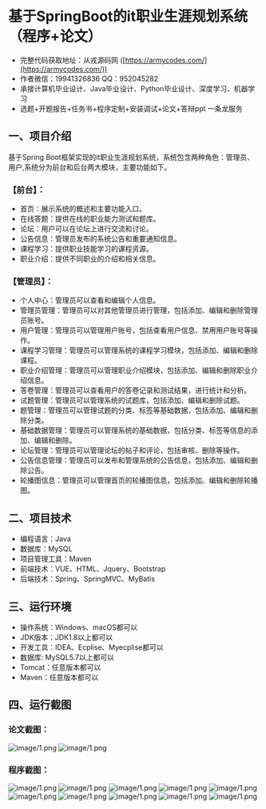 基于SpringBoot的it职业生涯规划系统（程序+论文）
=
- 完整代码获取地址：从戎源码网 ([https://armycodes.com/](https://armycodes.com/))
- 作者微信：19941326836  QQ：952045282 
- 承接计算机毕业设计、Java毕业设计、Python毕业设计、深度学习、机器学习
- 选题+开题报告+任务书+程序定制+安装调试+论文+答辩ppt 一条龙服务

一、项目介绍
---
基于Spring Boot框架实现的it职业生涯规划系统，系统包含两种角色：管理员、用户,系统分为前台和后台两大模块，主要功能如下。
### 【前台】：
- 首页：展示系统的概述和主要功能入口。
- 在线答题：提供在线的职业能力测试和题库。
- 论坛：用户可以在论坛上进行交流和讨论。
- 公告信息：管理员发布的系统公告和重要通知信息。
- 课程学习：提供职业技能学习的课程资源。
- 职业介绍：提供不同职业的介绍和相关信息。

### 【管理员】：
- 个人中心：管理员可以查看和编辑个人信息。
- 管理员管理：管理员可以对其他管理员进行管理，包括添加、编辑和删除管理员账号。
- 用户管理：管理员可以管理用户账号，包括查看用户信息、禁用用户账号等操作。
- 课程学习管理：管理员可以管理系统的课程学习模块，包括添加、编辑和删除课程。
- 职业介绍管理：管理员可以管理职业介绍模块，包括添加、编辑和删除职业介绍信息。
- 答卷管理：管理员可以查看用户的答卷记录和测试结果，进行统计和分析。
- 试题管理：管理员可以管理系统的试题库，包括添加、编辑和删除试题。
- 题管理：管理员可以管理试题的分类、标签等基础数据，包括添加、编辑和删除分类。
- 基础数据管理：管理员可以管理系统的基础数据，包括分类、标签等信息的添加、编辑和删除。
- 论坛管理：管理员可以管理论坛的帖子和评论，包括审核、删除等操作。
- 公告信息管理：管理员可以发布和管理系统的公告信息，包括添加、编辑和删除公告。
- 轮播图信息：管理员可以管理首页的轮播图信息，包括添加、编辑和删除轮播图。


二、项目技术
---
- 编程语言：Java
- 数据库：MySQL
- 项目管理工具：Maven
- 前端技术：VUE、HTML、Jquery、Bootstrap
- 后端技术：Spring、SpringMVC、MyBatis

三、运行环境
---
- 操作系统：Windows、macOS都可以
- JDK版本：JDK1.8以上都可以
- 开发工具：IDEA、Ecplise、Myecplise都可以
- 数据库: MySQL5.7以上都可以
- Tomcat：任意版本都可以
- Maven：任意版本都可以

四、运行截图
---
### 论文截图：
![image/1.png](limage/1.png)
![image/1.png](limage/2.png)

### 程序截图：
![image/1.png](image/1.png)
![image/1.png](image/2.png)
![image/1.png](image/3.png)
![image/1.png](image/4.png)
![image/1.png](image/5.png)
![image/1.png](image/6.png)
![image/1.png](image/7.png)
![image/1.png](image/8.png)
![image/1.png](image/9.png)
![image/1.png](image/10.png)

